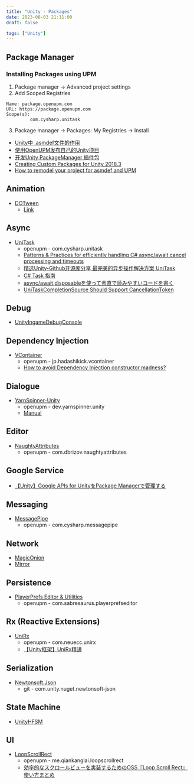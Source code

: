 ```yaml
---
title: "Unity - Packages"
date: 2023-08-03 21:11:00
draft: false

tags: ["Unity"]
---
```


## Package Manager
### Installing Packages using UPM
1. Package manager ->  Advanced project settings
2. Add Scoped Registries

```
Name: package.openupm.com
URL: https://package.openupm.com
Scope(s): 
         com.cysharp.unitask
```
3. Package manager -> Packages: My Registries -> Install

* [Unity中 .asmdef文件的作用](https://zhuanlan.zhihu.com/p/139090680)
* [使用OpenUPM发布自己的Unity项目](https://zhuanlan.zhihu.com/p/146565975)
* [开发Unity PackageManager 插件包](https://www.jianshu.com/p/153841d65846)
* [Creating Custom Packages for Unity 2018.3](https://neogeek.dev/creating-custom-packages-for-unity-2018.3/)
* [How to remodel your project for asmdef and UPM](https://gametorrahod.com/how-to-asmdef-upm/?fbclid=IwAR31P12StjzcTi9IO1vDvwWJIwaKHxIEmUQLic6K1LGElmwv6OFRqe8sVig)


## Animation
- [DOTween](https://github.com/Demigiant/dotween)
  - [Link](http://dotween.demigiant.com/download.php#download)

## Async
- [UniTask](https://github.com/Cysharp/UniTask)    
  - openupm - com.cysharp.unitask
  - [Patterns & Practices for efficiently handling C# async/await cancel processing and timeouts](https://neuecc.medium.com/patterns-practices-for-efficiently-handling-c-async-await-cancel-processing-and-timeouts-b419ce5f69a4)
  - [精选Unity-Github开源库分享 最完美的异步操作解决方案 UniTask](https://www.bilibili.com/video/BV1NG411s7hN/?spm_id_from=333.788)
  - [C# Task 指南](http://www.liuocean.com/2022/10/11/c-task-zhi-nan/)
  - [async/await,disposableを使って素直で読みやすいコードを書く](https://learning.unity3d.jp/7224/)
  - [UniTaskCompletionSource Should Support CancellationToken](https://github.com/Cysharp/UniTask/issues/81)

## Debug
- [UnityIngameDebugConsole](https://github.com/yasirkula/UnityIngameDebugConsole)

## Dependency Injection
- [VContainer](https://github.com/hadashiA/VContainer)  
  - openupm - jp.hadashikick.vcontainer  
  - [How to avoid Dependency Injection constructor madness?](https://stackoverflow.com/questions/2420193/how-to-avoid-dependency-injection-constructor-madness)

## Dialogue 
- [YarnSpinner-Unity](https://github.com/YarnSpinnerTool/YarnSpinner-Unity) 
  - openupm - dev.yarnspinner.unity
  - [Manual](https://docs.yarnspinner.dev/)

## Editor
- [NaughtyAttributes](https://github.com/dbrizov/NaughtyAttributes)  
  - openupm - com.dbrizov.naughtyattributes

## Google Service
- [【Unity】Google APIs for UnityをPackage Managerで管理する](https://kingmo.jp/kumonos/unity-google-apis-for-unity-import-package-manager/)

## Messaging 
- [MessagePipe](https://github.com/HoshikawaRyuukou/UnityDev/main/Note/Package/Messaging/MessagePipe.md)    
  - openupm - com.cysharp.messagepipe

## Network
- [MagicOnion](https://github.com/Cysharp/MagicOnion)
- [Mirror](https://github.com/MirrorNetworking/Mirror)

## Persistence
- [PlayerPrefs Editor & Utilities](https://github.com/sabresaurus/PlayerPrefsEditor)
  - openupm - com.sabresaurus.playerprefseditor

## Rx (Reactive Extensions)
- [UniRx](https://github.com/neuecc/UniRx)    
  - openupm - com.neuecc.unirx
  - [【Unity框架】UniRx精讲](https://www.bilibili.com/read/cv15236973)

## Serialization
- [Newtonsoft.Json](https://github.com/jilleJr/Newtonsoft.Json-for-Unity/wiki/Install-official-via-UPM)
  - git - com.unity.nuget.newtonsoft-json

## State Machine
- [UnityHFSM](https://github.com/Inspiaaa/UnityHFSM)

## UI
- [LoopScrollRect](https://github.com/qiankanglai/LoopScrollRect)
  - openupm - me.qiankanglai.loopscrollrect
  - [効率的なスクロールビューを実装するためのOSS『Loop Scroll Rect』使い方まとめ](https://light11.hatenadiary.com/entry/2022/05/16/201949)
